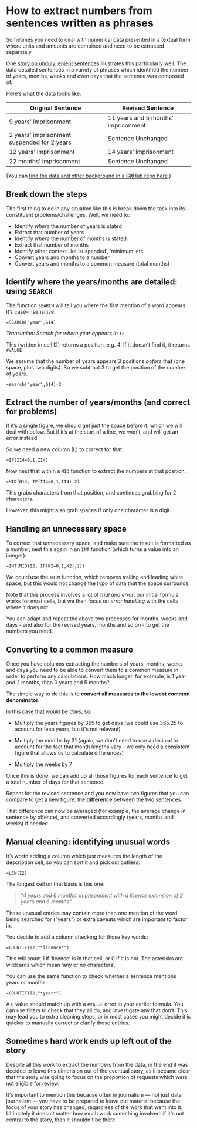 # How to extract numbers from sentences written as phrases

Sometimes you need to deal with numerical data presented in a textual form where units and amounts are combined and need to be extracted separately. 

One [story on unduly lenient sentences](https://www.bbc.co.uk/news/uk-47879288) illustrates this particularly well. The data detailed sentences in a variety of phrases which identified the number of years, months, weeks and even days that the sentence was composed of. 

Here’s what the data looks like:

| Original Sentence | Revised Sentence |
|---|---|
| 9 years' imprisonment | 11 years and 5 months' imprisonment |
| 2 years' imprisonment suspended for 2 years | Sentence Unchanged |
| 12 years' imprisonment | 14 years' imprisonment |
| 22 months' imprisonment | Sentence Unchanged |

(You can [find the data and other background in a GitHub repo here](https://github.com/BBC-Data-Unit/unduly-lenient-sentences).)

## Break down the steps


The first thing to do in any situation like this is break down the task into its constituent problems/challenges. Well, we need to:


* Identify *where* the number of years is stated
* Extract that number of years
* Identify *where* the number of months is stated
* Extract that number of months
* Identify other context like ‘suspended’, ‘minimum’ etc.
* Convert years and months to a number
* Convert years and months to a common measure (total months)

## Identify where the years/months are detailed: using `SEARCH`


The function `SEARCH` will tell you where the first mention of a word appears. It’s case-insensitive:

`=SEARCH("year",G14)`

*Translation: Search for where year appears in `I2`*

This (written in cell I2) returns a position, e.g. 4. If it doesn’t find it, it returns `#VALUE`

We assume that the number of years appears 3 positions *before* that (one space, plus two digits). So we subtract 3 to get the position of the *number* of years.

`=search("year",G14)-3`

## Extract the number of years/months (and correct for problems)

If it’s a single figure, we should get just the space before it, which we will deal with below. But if it’s at the start of a line, we won’t, and will get an error instead.

So we need a new column (L) to correct for that:

`=IF(I14=0,1,I14)`

Now nest that within a `MID` function to extract the numbers at that position:

`=MID(H14, IF(I14=0,1,I14),2)`

This grabs characters from that position, and continues grabbing for 2 characters.

However, this might also grab spaces if only one character is a digit.

## Handling an unnecessary space


To correct that unnecessary space, and make sure the result is formatted as a number, nest this again in an `INT` function (which turns a value into an integer):

`=INT(MID(I2, IF(K2=0,1,K2),2))`

We could use the `TRIM` function, which removes trailing and leading white space, but this would not change the *type* of data that the space surrounds.


Note that this process involves a lot of *trial and error*: our initial formula works for most cells, but we then focus on *error handling* with the cells where it does not.


You can adapt and repeat the above two processes for months, weeks and days - and also for the revised years, months and so on - to get the numbers you need.

## Converting to a common measure


Once you have columns extracting the numbers of years, months, weeks and days you need to be able to convert them to a common measure in order to perform any calculations. How much longer, for example, is 1 year and 2 months, than 0 years and 5 months?


The simple way to do this is to **convert all measures to the lowest common denominator**.

In this case that would be *days*, so:


* Multiply the years figures by 365 to get days (we could use 365.25 to account for leap years, but it's not relevant)


* Multiply the months by 31 (again, we don't need to use a decimal to account for the fact that month lengths vary - we only need a consistent figure that allows us to calculate differences)


* Multiply the weeks by 7


Once this is done, we can add up all those figures for each sentence to get a total number of days for that sentence.


Repeat for the revised sentence and you now have two figures that you can compare to get a new figure: the **difference** between the two sentences.


That difference can now be averaged (for example, the average change in sentence by offence), and converted accordingly (years, months and weeks) if needed.


## Manual cleaning: identifying unusual words

It’s worth adding a column which just measures the length of the description cell, so you can sort it and pick out outliers:

`=LEN(I2)`

The longest cell on that basis is this one:

> *“4 years and 6 months’ imprisonment with a licence extension of 2 years and 6 months"*

These unusual entries may contain more than one mention of the word being searched for ("years") or extra caveats which are important to factor in.


You decide to add a column checking for those key words:

`=COUNTIF(I2,"*licence*")`

This will count 1 if ‘licence’ is in that cell, or 0 if it is not. The asterisks are wildcards which mean ‘any or no characters’.

You can use the same function to check whether a sentence mentions years or months:

`=COUNTIF(I2,"*year*")`

A `0` value should match up with a `#VALUE` error in your earlier formula. You can use filters to check that they all do, and investigate any that don’t. This may lead you to extra cleaning steps, or in most cases you might decide it is quicker to manually correct or clarify those entries.


## Sometimes hard work ends up left out of the story

Despite all this work to extract the numbers from the data, in the end it was decided to leave this dimension out of the eventual story, as it became clear that the story was going to focus on the proportion of requests which were not eligible for review.

It's important to mention this because often in journalism — not just data journalism — you have to be prepared to leave out material because the focus of your story has changed, regardless of the work that went into it. Ultimately it doesn't matter how much work something involved: if it's not central to the story, then it shouldn't be there.
